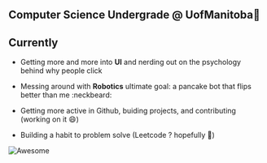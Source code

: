 ## Computer Science Undergrade @ UofManitoba👋

## Currently 
- Getting more and more into **UI** and nerding out on the psychology behind why people click
- Messing around with **Robotics** ultimate goal: a pancake bot that flips better than me :neckbeard:

- Getting more active in Github, buiding projects, and contributing (working on it 😄)
- Building a habit to problem solve (Leetcode ? hopefully 🤔)

![Awesome](https://img.shields.io/badge/awesome-yes-ff69b4)
<!--
**CMarcoA/CMarcoA** is a ✨ _special_ ✨ repository because its `README.md` (this file) appears on your GitHub profile.

Here are some ideas to get you started:

- 🔭 I’m currently working on ...
- 🌱 I’m currently learning ...
- 👯 I’m looking to collaborate on ...
- 🤔 I’m looking for help with ...
- 💬 Ask me about ...
- 📫 How to reach me: ...
- 😄 Pronouns: ...
- ⚡ Fun fact: ...
-->
